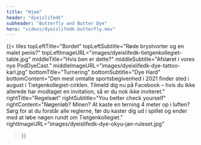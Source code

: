 ```yaml
---
title: "Hjem"
header: "dyeislifedk"
subheader: "Butterfly and Butter Dye"
hero: "videos/dyeislifedk-butterfly.mov"
---
```


{{< tiles
  topLeftTitle="Bordet"
  topLeftSubtitle="Røde brystvorter og en malet penis?"
  topLeftImageURL="images/dyeislifedk-tietgenkollegiet-table.jpg"
  middleTitle="Hvis ben er dette?"
  middleSubtitle="Afsløret i vores nye PodDyeCast."
  middleImageURL="images/dyeislifedk-dye-tattoo-karl.jpg"
  bottomTitle="Turnering"
  bottomSubtitle="Dye Hard"
  bottomContent="Den mest omtalte sportsbegivenhed i 2021 finder sted i august i Tietgenkollegiet-cirklen. Tilmeld dig nu på Facebook – hvis du ikke allerede har modtaget en invitation, så er du nok ikke inviteret."
  rightTitle="Regelsæt"
  rightSubtitle="You better check yourself"
  rightContent="Nøgenløb? Minen? At kaste en terning 4 meter op i luften? Sørg for at du forstår alle reglerne, før du kaster dig ud i spillet og ender med at løbe nøgen rundt om Tietgenkollegiet."
  rightImageURL="images/dyeislifedk-dye-okyu-jan-ruleset.jpg"
>}}
